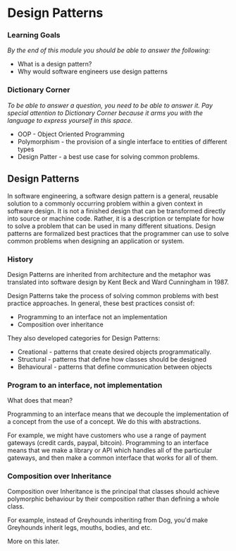 # Design Patterns 

### Learning Goals

*By the end of this module you should be able to answer the following:*

* What is a design pattern? 
* Why would software engineers use design patterns

### Dictionary Corner

*To be able to answer a question, you need to be able to answer it. Pay special attention to Dictionary Corner because it arms you with the language to express yourself in this space.*

* OOP - Object Oriented Programming
* Polymorphism - the provision of a single interface to entities of different types
* Design Patter - a best use case for solving common problems. 

## Design Patterns

In software engineering, a software design pattern is a general, reusable solution to a commonly occurring problem within a given context in software design. It is not a finished design that can be transformed directly into source or machine code. Rather, it is a description or template for how to solve a problem that can be used in many different situations. Design patterns are formalized best practices that the programmer can use to solve common problems when designing an application or system.

### History 

Design Patterns are inherited from architecture and the metaphor was translated into software design by Kent Beck and Ward Cunningham in 1987. 

Design Patterns take the process of solving common problems with best practice approaches. In general, these best practices consist of: 

* Programming to an interface not an implementation
* Composition over inheritance 

They also developed categories for Design Patterns: 

* Creational - patterns that create desired objects programmatically.
* Structural - patterns that define how classes should be designed
* Behavioural - patterns that define communication between objects
  


### Program to an interface, not implementation

What does that mean? 

Programming to an interface means that we decouple the implementation of a concept from the use of a concept. We do this with abstractions. 

For example, we might have customers who use a range of payment gateways (credit cards, paypal, bitcoin). Programming to an interface means that we make a library or API which handles all of the particular gateways, and then make a common interface that works for all of them. 

### Composition over Inheritance

Composition over Inheritance is the principal that classes should achieve polymorphic behaviour by their composition rather than defining a whole class. 

For example, instead of Greyhounds inheriting from Dog, you'd make Greyhounds inherit legs, mouths, bodies, and etc. 

More on this later. 

